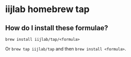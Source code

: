 # iijlab homebrew tap

## How do I install these formulae?

`brew install iijlab/tap/<formula>`

Or `brew tap iijlab/tap` and then `brew install <formula>`.
